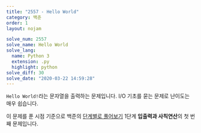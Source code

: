 ```yaml
---
title: "2557 - Hello World"
category: 백준
order: 1
layout: nojam

solve_num: 2557
solve_name: Hello World
solve_lang:
  name: Python 3
  extension: .py
  highlight: python
solve_diff: 30
solve_date: "2020-03-22 14:59:28"
---
```


`Hello World!`라는 문자열을 출력하는 문제입니다. I/O 기초를 묻는 문제로 난이도는 매우 쉽습니다.

이 문제를 푼 시점 기준으로 백준의 [단계별로 풀어보기](http://noj.am/p/s) 1단계 **입출력과 사칙연산**의 첫 번째 문제입니다.
